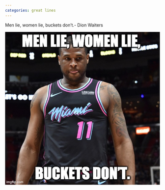 ```yaml
---
categories: great lines
---
```


Men lie, women lie, buckets don’t.- Dion Waiters

![dion](https://raw.githubusercontent.com/muneer78/muneer78.github.io/master/images/waiters.jpeg)



